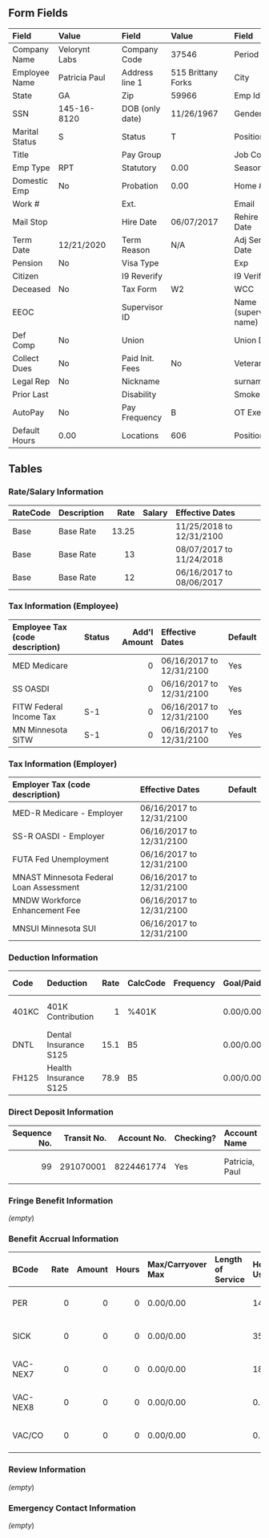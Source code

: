 ## Form Fields
| Field          | Value         |     | Field           | Value              |      | Field                  | Value                    |
|:---------------|:--------------|:----|:----------------|:-------------------|:-----|:-----------------------|:-------------------------|
| Company Name   | Velorynt Labs |     | Company Code    | 37546              |      | Period                 | 12/17/2024 to 12/26/2024 |
| Employee Name  | Patricia Paul |     | Address line 1  | 515 Brittany Forks |      | City                   | Savannah                 |
| State          | GA            |     | Zip             | 59966              |      | Emp Id                 | 3602                     |
| SSN            | 145-16-8120   |     | DOB (only date) | 11/26/1967         |      | Gender                 | F                        |
| Marital Status | S             |     | Status          | T                  |      | Position               |                          |
| Title          |               |     | Pay Group       |                    |      | Job Code               |                          |
| Emp Type       | RPT           |     | Statutory       | 0.00               |      | Seasonal               | 0.00                     |
| Domestic Emp   | No            |     | Probation       | 0.00               |      | Home #                 |                          |
| Work #         |               |     | Ext.            |                    |      | Email                  | Emailxhines@yahoo.com    |
| Mail Stop      |               |     | Hire Date       | 06/07/2017         |      | Rehire Date            |                          |
| Term Date      | 12/21/2020    |     | Term Reason     | N/A                |      | Adj Sen Date           |                          |
| Pension        | No            |     | Visa Type       |                    |      | Exp                    |                          |
| Citizen        |               |     | I9 Reverify     |                    |      | I9 Verified            | Yes                      |
| Deceased       | No            |     | Tax Form        | W2                 |      | WCC                    | 8810                     |
| EEOC           |               |     | Supervisor ID   |                    |      | Name (supervisor name) |                          |
| Def Comp       | No            |     | Union           |                    |      | Union Date             |                          |
| Collect Dues   | No            |     | Paid Init. Fees | No                 |      | Veteran                |                          |
| Legal Rep      | No            |     | Nickname        |                    |      | surname                |                          |
| Prior Last     |               |     | Disability      |                    |      | Smoker                 | No                       |
| AutoPay        | No            |     | Pay Frequency   | B                  |      | OT Exempt              | No                       |
| Default Hours  | 0.00          |     | Locations       | 606                |      | Positions              | 700                      |

## Tables

### Rate/Salary Information
| RateCode   | Description   |   Rate | Salary   | Effective Dates          |
|:-----------|:--------------|-------:|:---------|:-------------------------|
| Base       | Base Rate     |  13.25 |          | 11/25/2018 to 12/31/2100 |
| Base       | Base Rate     |  13    |          | 08/07/2017 to 11/24/2018 |
| Base       | Base Rate     |  12    |          | 06/16/2017 to 08/06/2017 |

### Tax Information (Employee)
| Employee Tax (code description)   | Status   |   Add'l Amount | Effective Dates          | Default   |
|:----------------------------------|:---------|---------------:|:-------------------------|:----------|
| MED Medicare                      |          |              0 | 06/16/2017 to 12/31/2100 | Yes       |
| SS OASDI                          |          |              0 | 06/16/2017 to 12/31/2100 | Yes       |
| FITW Federal Income Tax           | S-1      |              0 | 06/16/2017 to 12/31/2100 | Yes       |
| MN Minnesota SITW                 | S-1      |              0 | 06/16/2017 to 12/31/2100 | Yes       |

### Tax Information (Employer)
| Employer Tax (code description)         | Effective Dates          | Default   |
|:----------------------------------------|:-------------------------|:----------|
| MED-R Medicare - Employer               | 06/16/2017 to 12/31/2100 |           |
| SS-R OASDI - Employer                   | 06/16/2017 to 12/31/2100 |           |
| FUTA Fed Unemployment                   | 06/16/2017 to 12/31/2100 |           |
| MNAST Minnesota Federal Loan Assessment | 06/16/2017 to 12/31/2100 |           |
| MNDW Workforce Enhancement Fee          | 06/16/2017 to 12/31/2100 |           |
| MNSUI Minnesota SUI                     | 06/16/2017 to 12/31/2100 |           |

### Deduction Information
| Code   | Deduction             |   Rate | CalcCode   | Frequency   | Goal/Paid   | Min/Max/Annual Max   |   Arrears | Agency   | Effective Dates          |
|:-------|:----------------------|-------:|:-----------|:------------|:------------|:---------------------|----------:|:---------|:-------------------------|
| 401KC  | 401K Contribution     |    1   | %401K      |             | 0.00/0.00   | 0.00/0.00/0.00       |         0 |          | 09/08/2017 to 04/14/2019 |
| DNTL   | Dental Insurance S125 |   15.1 | B5         |             | 0.00/0.00   | 0.00/0.00/0.00       |         0 |          | 09/01/2017 to 04/14/2019 |
| FH125  | Health Insurance S125 |   78.9 | B5         |             | 0.00/0.00   | 0.00/0.00/0.00       |         0 |          | 09/01/2017 to 04/14/2019 |

### Direct Deposit Information
|   Sequence No. |   Transit No. |   Account No. | Checking?   | Account Name   | Amount Code   |   Amount | Prenote Date   | Effective Dates          | Exclude Special   |
|---------------:|--------------:|--------------:|:------------|:---------------|:--------------|---------:|:---------------|:-------------------------|:------------------|
|             99 |     291070001 |    8224461774 | Yes         | Patricia, Paul | %             |      100 | 06/30/2017     | 06/30/2017 to 12/31/2100 | No                |

### Fringe Benefit Information
_(empty_)

### Benefit Accrual Information
| BCode    |   Rate |   Amount |   Hours | Max/Carryover Max   | Length of Service   | Hours: Used/Avail/Total/Prob   | Dollars: Used/Avail/Total/Prob   | Effective Dates          |
|:---------|-------:|---------:|--------:|:--------------------|:--------------------|:-------------------------------|:---------------------------------|:-------------------------|
| PER      |      0 |        0 |       0 | 0.00/0.00           |                     | 14.00/0.00/0.00/0.00           | 185.50/0.00/0.00/0.00            | 09/01/2017 to 04/13/2019 |
| SICK     |      0 |        0 |       0 | 0.00/0.00           |                     | 35.00/0.00/0.00/0.00           | 318.00/145.75/0.00/0.00          | 09/01/2017 to 04/13/2019 |
| VAC-NEX7 |      0 |        0 |       0 | 0.00/0.00           |                     | 18.83/0.00/0.00/0.00           | 0.00/249.50/0.00/0.00            | 10/05/2018 to 04/13/2019 |
| VAC-NEX8 |      0 |        0 |       0 | 0.00/0.00           |                     | 0.00/0.00/0.00/0.00            | 481.00/40.04/0.00/0.00           | 09/22/2017 to 10/05/2018 |
| VAC/CO   |      0 |        0 |       0 | 0.00/0.00           |                     | 0.96/0.00/0.00/0.00            | 0.00/12.72/0.00/0.00             | 01/01/2018 to 04/13/2019 |

### Review Information
_(empty_)

### Emergency Contact Information
_(empty_)